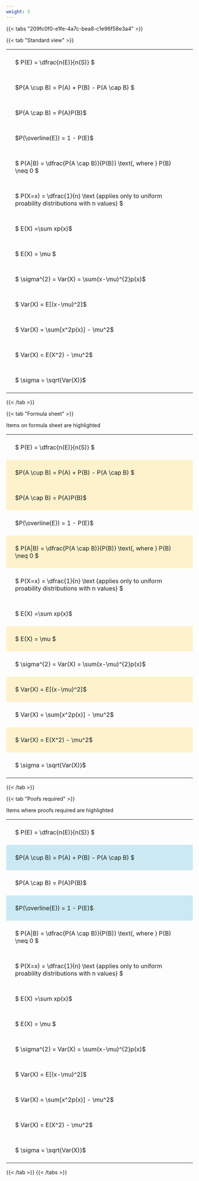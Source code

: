 ```yaml
---
weight: 5
---
```


{{< tabs "209fc0f0-e1fe-4a7c-bea8-c1e96f58e3a4" >}}

{{< tab "Standard view" >}}

<style type="text/css">
#T_90098 th.col_heading {
  text-align: left;
  font-size: 1em;
}
#T_90098 td {
  text-align: left;
  font-size: 1em;
  padding: 1.5em;
}
</style>
<table id="T_90098">
  <thead>
  </thead>
  <tbody>
    <tr>
      <td id="T_90098_row0_col0" class="data row0 col0" >$ P(E) = \dfrac{n(E)}{n(S)} $</td>
    </tr>
    <tr>
      <td id="T_90098_row1_col0" class="data row1 col0" >$P(A \cup B) = P(A) + P(B) - P(A \cap B) $</td>
    </tr>
    <tr>
      <td id="T_90098_row2_col0" class="data row2 col0" >$P(A \cap B)  = P(A)P(B)$</td>
    </tr>
    <tr>
      <td id="T_90098_row3_col0" class="data row3 col0" >$P(\overline{E}) = 1 - P(E)$</td>
    </tr>
    <tr>
      <td id="T_90098_row4_col0" class="data row4 col0" >$ P(A|B) = \dfrac{P(A \cap B)}{P(B)} \text{, where } P(B) \neq 0 $</td>
    </tr>
    <tr>
      <td id="T_90098_row5_col0" class="data row5 col0" >$ P(X=x) =  \dfrac{1}{n} 
\text {applies only to uniform proability distributions with n values} $</td>
    </tr>
    <tr>
      <td id="T_90098_row6_col0" class="data row6 col0" >$ E(X) =\sum xp(x)$</td>
    </tr>
    <tr>
      <td id="T_90098_row7_col0" class="data row7 col0" >$ E(X) = \mu $</td>
    </tr>
    <tr>
      <td id="T_90098_row8_col0" class="data row8 col0" >$ \sigma^{2} = Var(X) = \sum(x-\mu)^{2}p(x)$</td>
    </tr>
    <tr>
      <td id="T_90098_row9_col0" class="data row9 col0" >$ Var(X) = E[(x-\mu)^2]$</td>
    </tr>
    <tr>
      <td id="T_90098_row10_col0" class="data row10 col0" >$ Var(X) = \sum[x^2p(x)] - \mu^2$</td>
    </tr>
    <tr>
      <td id="T_90098_row11_col0" class="data row11 col0" >$ Var(X) = E(X^2) - \mu^2$</td>
    </tr>
    <tr>
      <td id="T_90098_row12_col0" class="data row12 col0" >$ \sigma = \sqrt{Var(X)}$</td>
    </tr>
  </tbody>
</table>
{{< /tab >}}

{{< tab "Formula sheet" >}}

Items on formula sheet are highlighted 
<br>
<style type="text/css">
#T_198e0 th.col_heading {
  text-align: left;
  font-size: 1em;
}
#T_198e0 td {
  text-align: left;
  font-size: 1em;
  padding: 1.5em;
}
#T_198e0_row0_col0, #T_198e0_row3_col0, #T_198e0_row5_col0, #T_198e0_row6_col0, #T_198e0_row8_col0, #T_198e0_row10_col0, #T_198e0_row12_col0 {
  background-color: rgba(0,0,0,0);
}
#T_198e0_row1_col0, #T_198e0_row2_col0, #T_198e0_row4_col0, #T_198e0_row7_col0, #T_198e0_row9_col0, #T_198e0_row11_col0 {
  background-color: rgba(255,194,10, 0.2);
}
</style>
<table id="T_198e0">
  <thead>
  </thead>
  <tbody>
    <tr>
      <td id="T_198e0_row0_col0" class="data row0 col0" >$ P(E) = \dfrac{n(E)}{n(S)} $</td>
    </tr>
    <tr>
      <td id="T_198e0_row1_col0" class="data row1 col0" >$P(A \cup B) = P(A) + P(B) - P(A \cap B) $</td>
    </tr>
    <tr>
      <td id="T_198e0_row2_col0" class="data row2 col0" >$P(A \cap B)  = P(A)P(B)$</td>
    </tr>
    <tr>
      <td id="T_198e0_row3_col0" class="data row3 col0" >$P(\overline{E}) = 1 - P(E)$</td>
    </tr>
    <tr>
      <td id="T_198e0_row4_col0" class="data row4 col0" >$ P(A|B) = \dfrac{P(A \cap B)}{P(B)} \text{, where } P(B) \neq 0 $</td>
    </tr>
    <tr>
      <td id="T_198e0_row5_col0" class="data row5 col0" >$ P(X=x) =  \dfrac{1}{n} 
\text {applies only to uniform proability distributions with n values} $</td>
    </tr>
    <tr>
      <td id="T_198e0_row6_col0" class="data row6 col0" >$ E(X) =\sum xp(x)$</td>
    </tr>
    <tr>
      <td id="T_198e0_row7_col0" class="data row7 col0" >$ E(X) = \mu $</td>
    </tr>
    <tr>
      <td id="T_198e0_row8_col0" class="data row8 col0" >$ \sigma^{2} = Var(X) = \sum(x-\mu)^{2}p(x)$</td>
    </tr>
    <tr>
      <td id="T_198e0_row9_col0" class="data row9 col0" >$ Var(X) = E[(x-\mu)^2]$</td>
    </tr>
    <tr>
      <td id="T_198e0_row10_col0" class="data row10 col0" >$ Var(X) = \sum[x^2p(x)] - \mu^2$</td>
    </tr>
    <tr>
      <td id="T_198e0_row11_col0" class="data row11 col0" >$ Var(X) = E(X^2) - \mu^2$</td>
    </tr>
    <tr>
      <td id="T_198e0_row12_col0" class="data row12 col0" >$ \sigma = \sqrt{Var(X)}$</td>
    </tr>
  </tbody>
</table>
{{< /tab >}}

{{< tab "Poofs required" >}}

Items where proofs required are highlighted 
<br>
<style type="text/css">
#T_b01f3 th.col_heading {
  text-align: left;
  font-size: 1em;
}
#T_b01f3 td {
  text-align: left;
  font-size: 1em;
  padding: 1.5em;
}
#T_b01f3_row0_col0, #T_b01f3_row2_col0, #T_b01f3_row4_col0, #T_b01f3_row5_col0, #T_b01f3_row6_col0, #T_b01f3_row7_col0, #T_b01f3_row8_col0, #T_b01f3_row9_col0, #T_b01f3_row10_col0, #T_b01f3_row11_col0, #T_b01f3_row12_col0 {
  background-color: rgba(0,0,0,0);
}
#T_b01f3_row1_col0, #T_b01f3_row3_col0 {
  background-color: rgba(0,150,200, 0.2);
}
</style>
<table id="T_b01f3">
  <thead>
  </thead>
  <tbody>
    <tr>
      <td id="T_b01f3_row0_col0" class="data row0 col0" >$ P(E) = \dfrac{n(E)}{n(S)} $</td>
    </tr>
    <tr>
      <td id="T_b01f3_row1_col0" class="data row1 col0" >$P(A \cup B) = P(A) + P(B) - P(A \cap B) $</td>
    </tr>
    <tr>
      <td id="T_b01f3_row2_col0" class="data row2 col0" >$P(A \cap B)  = P(A)P(B)$</td>
    </tr>
    <tr>
      <td id="T_b01f3_row3_col0" class="data row3 col0" >$P(\overline{E}) = 1 - P(E)$</td>
    </tr>
    <tr>
      <td id="T_b01f3_row4_col0" class="data row4 col0" >$ P(A|B) = \dfrac{P(A \cap B)}{P(B)} \text{, where } P(B) \neq 0 $</td>
    </tr>
    <tr>
      <td id="T_b01f3_row5_col0" class="data row5 col0" >$ P(X=x) =  \dfrac{1}{n} 
\text {applies only to uniform proability distributions with n values} $</td>
    </tr>
    <tr>
      <td id="T_b01f3_row6_col0" class="data row6 col0" >$ E(X) =\sum xp(x)$</td>
    </tr>
    <tr>
      <td id="T_b01f3_row7_col0" class="data row7 col0" >$ E(X) = \mu $</td>
    </tr>
    <tr>
      <td id="T_b01f3_row8_col0" class="data row8 col0" >$ \sigma^{2} = Var(X) = \sum(x-\mu)^{2}p(x)$</td>
    </tr>
    <tr>
      <td id="T_b01f3_row9_col0" class="data row9 col0" >$ Var(X) = E[(x-\mu)^2]$</td>
    </tr>
    <tr>
      <td id="T_b01f3_row10_col0" class="data row10 col0" >$ Var(X) = \sum[x^2p(x)] - \mu^2$</td>
    </tr>
    <tr>
      <td id="T_b01f3_row11_col0" class="data row11 col0" >$ Var(X) = E(X^2) - \mu^2$</td>
    </tr>
    <tr>
      <td id="T_b01f3_row12_col0" class="data row12 col0" >$ \sigma = \sqrt{Var(X)}$</td>
    </tr>
  </tbody>
</table>
{{< /tab >}}
{{< /tabs >}}